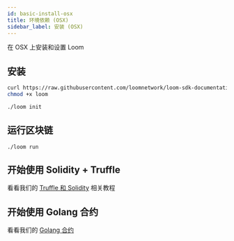 ```yaml
---
id: basic-install-osx
title: 环境依赖 (OSX)
sidebar_label: 安装 (OSX)
---
```

在 OSX 上安装和设置 Loom

## 安装

```bash
curl https://raw.githubusercontent.com/loomnetwork/loom-sdk-documentation/master/scripts/get_loom.sh | bash
chmod +x loom

./loom init
```

## 运行区块链

    ./loom run


## 开始使用 Solidity + Truffle

看看我们的 [Truffle 和 Solidity](truffle-deploy.html) 相关教程

## 开始使用 Golang 合约

看看我们的 [Golang 合约](prereqs.html)
